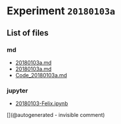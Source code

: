 # Experiment `20180103a`

## List of files

### md

* [20180103a.md](/gitbook/exp/20180103a.md)
* [20180103a.md](/include/experiments/auto/20180103a.md)
* [Code_20180103a.md](/include/experiments/auto/Code_20180103a.md)


### jupyter

* [20180103-Felix.ipynb](/include/community/Felix/20180103a/20180103-Felix.ipynb)


[](@autogenerated - invisible comment)